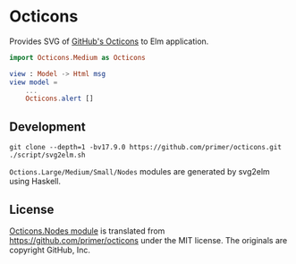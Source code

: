 # Octicons

Provides SVG of [GitHub's Octicons](https://primer.style/octicons/) to Elm application.

```elm
import Octicons.Medium as Octicons

view : Model -> Html msg
view model = 
    ...
    Octicons.alert []
```

## Development

```
git clone --depth=1 -bv17.9.0 https://github.com/primer/octicons.git
./script/svg2elm.sh
```

`Octions.Large/Medium/Small/Nodes` modules are generated by svg2elm using Haskell.

## License

[Octicons.Nodes module](/src/Octicons/Nodes.elm) is translated from https://github.com/primer/octicons under the MIT license.
The originals are copyright GitHub, Inc.

